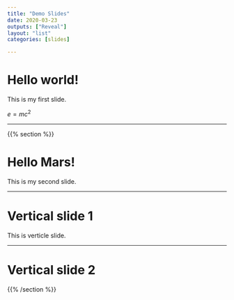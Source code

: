 ```yaml
---
title: "Demo Slides"
date: 2020-03-23
outputs: ["Reveal"]
layout: "list"
categories: [slides]

---
```


# Hello world!

This is my first slide.

$e=mc^2$

---

{{% section %}}

# Hello Mars!

This is my second slide.

---

# Vertical slide 1

This is verticle slide.

---

# Vertical slide 2

{{% /section %}}
